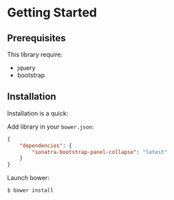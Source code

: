 Getting Started
===============

Prerequisites
-------------

This library require:

- jquery
- bootstrap

Installation
------------

Installation is a quick:

Add library in your `bower.json`:

```json
{
    "dependencies": {
        "sonatra-bootstrap-panel-collapse": "latest"
    }
}
```

Launch bower:

```bash
$ bower install
```
